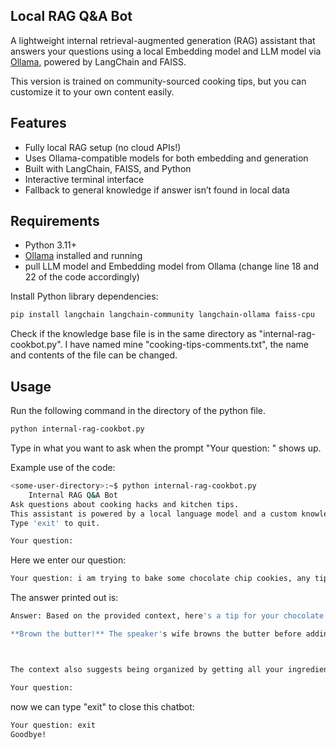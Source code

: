 ## Local RAG Q&A Bot

A lightweight internal retrieval-augmented generation (RAG) assistant that answers your questions using a local Embedding model and LLM model via [Ollama](https://ollama.com), powered by LangChain and FAISS.

This version is trained on community-sourced cooking tips, but you can customize it to your own content easily.

## Features

- Fully local RAG setup (no cloud APIs!)
- Uses Ollama-compatible models for both embedding and generation
- Built with LangChain, FAISS, and Python
- Interactive terminal interface
- Fallback to general knowledge if answer isn’t found in local data

## Requirements

- Python 3.11+
- [Ollama](https://ollama.com) installed and running
- pull LLM model and Embedding model from Ollama (change line 18 and 22 of the code accordingly)

Install Python library dependencies:
```bash
pip install langchain langchain-community langchain-ollama faiss-cpu
```

Check if the knowledge base file is in the same directory as "internal-rag-cookbot.py". I have named mine "cooking-tips-comments.txt", the name and contents of the file can be changed. 

## Usage

Run the following command in the directory of the python file. 
```bash
python internal-rag-cookbot.py
```

Type in what you want to ask when the prompt "Your question: " shows up. 

Example use of the code:
```bash
<some-user-directory>:~$ python internal-rag-cookbot.py
    Internal RAG Q&A Bot    
Ask questions about cooking hacks and kitchen tips.
This assistant is powered by a local language model and a custom knowledge base built from community-sourced cooking advice.
Type 'exit' to quit.

Your question:
```

Here we enter our question:
```bash
Your question: i am trying to bake some chocolate chip cookies, any tips?
```

The answer printed out is:
```bash
Answer: Based on the provided context, here's a tip for your chocolate chip cookies:

**Brown the butter!** The speaker's wife browns the butter before adding it to the dough, and he says they're the best cookies he's ever had.



The context also suggests being organized by getting all your ingredients and containers ready beforehand. 

Your question: 
```

now we can type "exit" to close this chatbot: 

```bash
Your question: exit
Goodbye!
```




